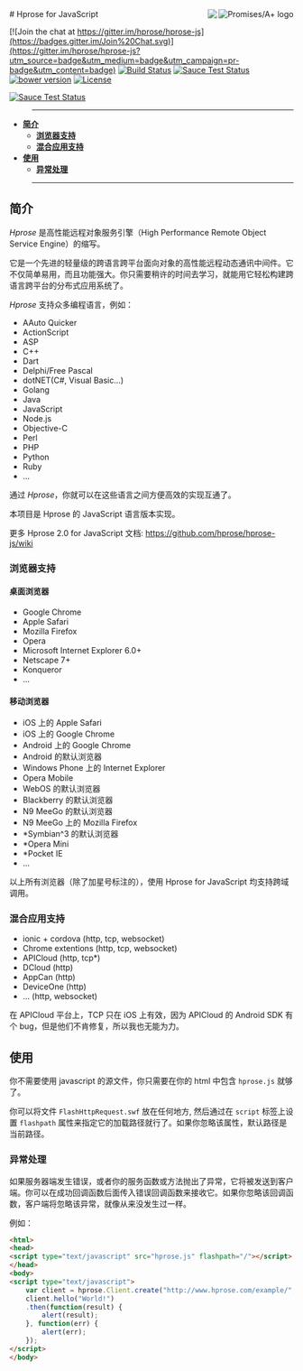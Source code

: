 <a href="https://promisesaplus.com/">
    <img src="https://promisesaplus.com/assets/logo-small.png" alt="Promises/A+ logo"
         title="Promises/A+ 1.1 compliant" align="right" />
</a>
<a href="http://hprose.com/">
<img align="right" src="http://hprose.com/favicon-96x96.png" />
</a>
# Hprose for JavaScript

[![Join the chat at https://gitter.im/hprose/hprose-js](https://badges.gitter.im/Join%20Chat.svg)](https://gitter.im/hprose/hprose-js?utm_source=badge&utm_medium=badge&utm_campaign=pr-badge&utm_content=badge)
[![Build Status](https://travis-ci.org/hprose/hprose-js.svg?branch=master)](https://travis-ci.org/hprose/hprose-js)
[![Sauce Test Status](https://saucelabs.com/buildstatus/hprose-js)](https://saucelabs.com/u/hprose-js)
[![bower version](https://img.shields.io/bower/v/hprose.svg)](http://bower.io/search/?q=hprose)
[![License](https://img.shields.io/github/license/hprose/hprose-js.svg)](http://opensource.org/licenses/MIT)

[![Sauce Test Status](https://saucelabs.com/browser-matrix/hprose-js.svg)](https://saucelabs.com/u/hprose-js)

>---
- **[简介](#简介)**
    - **[浏览器支持](#浏览器支持)**
    - **[混合应用支持](#混合应用支持)**
- **[使用](#使用)**
    - **[异常处理](#异常处理)**

>---

## 简介

*Hprose* 是高性能远程对象服务引擎（High Performance Remote Object Service Engine）的缩写。

它是一个先进的轻量级的跨语言跨平台面向对象的高性能远程动态通讯中间件。它不仅简单易用，而且功能强大。你只需要稍许的时间去学习，就能用它轻松构建跨语言跨平台的分布式应用系统了。

*Hprose* 支持众多编程语言，例如：

* AAuto Quicker
* ActionScript
* ASP
* C++
* Dart
* Delphi/Free Pascal
* dotNET(C#, Visual Basic...)
* Golang
* Java
* JavaScript
* Node.js
* Objective-C
* Perl
* PHP
* Python
* Ruby
* ...

通过 *Hprose*，你就可以在这些语言之间方便高效的实现互通了。

本项目是 Hprose 的 JavaScript 语言版本实现。

更多 Hprose 2.0 for JavaScript 文档: https://github.com/hprose/hprose-js/wiki 

### 浏览器支持

#### 桌面浏览器

* Google Chrome
* Apple Safari
* Mozilla Firefox
* Opera
* Microsoft Internet Explorer 6.0+
* Netscape 7+
* Konqueror
* ...

#### 移动浏览器

* iOS 上的 Apple Safari
* iOS 上的 Google Chrome
* Android 上的 Google Chrome
* Android 的默认浏览器
* Windows Phone 上的 Internet Explorer
* Opera Mobile
* WebOS 的默认浏览器
* Blackberry 的默认浏览器
* N9 MeeGo 的默认浏览器
* N9 MeeGo 上的 Mozilla Firefox
* \*Symbian^3 的默认浏览器
* \*Opera Mini
* \*Pocket IE
* ...

以上所有浏览器（除了加星号标注的），使用 Hprose for JavaScript 均支持跨域调用。

### 混合应用支持

* ionic + cordova (http, tcp, websocket)
* Chrome extentions (http, tcp, websocket)
* APICloud (http, tcp*)
* DCloud (http)
* AppCan (http)
* DeviceOne (http)
* ... (http, websocket)

在 APICloud 平台上，TCP 只在 iOS 上有效，因为 APICloud 的 Android SDK 有个 bug，但是他们不肯修复，所以我也无能为力。

## 使用

你不需要使用 javascript 的源文件，你只需要在你的 html 中包含 `hprose.js` 就够了。

你可以将文件 `FlashHttpRequest.swf` 放在任何地方, 然后通过在 `script` 标签上设置 `flashpath` 属性来指定它的加载路径就行了。如果你忽略该属性，默认路径是当前路径。

### 异常处理

如果服务器端发生错误，或者你的服务函数或方法抛出了异常，它将被发送到客户端。你可以在成功回调函数后面传入错误回调函数来接收它。如果你忽略该回调函数，客户端将忽略该异常，就像从来没发生过一样。

例如：

```html
<html>
<head>
<script type="text/javascript" src="hprose.js" flashpath="/"></script>
</head>
<body>
<script type="text/javascript">
    var client = hprose.Client.create("http://www.hprose.com/example/", ["hello"]);
    client.hello("World!")
    .then(function(result) {
        alert(result);
    }, function(err) {
        alert(err);
    });
</script>
</body>
```
